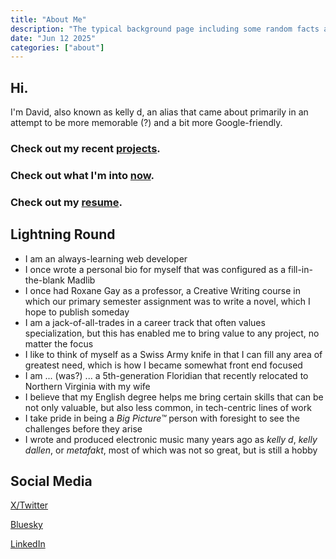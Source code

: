 ```yaml
---
title: "About Me"
description: "The typical background page including some random facts and links to other related information."
date: "Jun 12 2025"
categories: ["about"]
---
```


## Hi.

I'm David, also known as kelly d, an alias that came about primarily in an attempt to be more memorable (?) and a bit more Google-friendly.

### Check out my recent [projects](/projects).

### Check out what I'm into [now](/now).

### Check out my [resume](/posts/resume).

## Lightning Round

- I am an always-learning web developer
- I once wrote a personal bio for myself that was configured as a fill-in-the-blank Madlib
- I once had Roxane Gay as a professor, a Creative Writing course in which our primary semester assignment was to write a novel, which I hope to publish someday
- I am a jack-of-all-trades in a career track that often values specialization, but this has enabled me to bring value to any project, no matter the focus
- I like to think of myself as a Swiss Army knife in that I can fill any area of greatest need, which is how I became somewhat front end focused
- I am ... (was?) ... a 5th-generation Floridian that recently relocated to Northern Virginia with my wife
- I believe that my English degree helps me bring certain skills that can be not only valuable, but also less common, in tech-centric lines of work
- I take pride in being a _Big Picture™_ person with foresight to see the challenges before they arise
- I wrote and produced electronic music many years ago as _kelly d_, _kelly dallen_, or _metafakt_, most of which was not so great, but is still a hobby

## Social Media

[X/Twitter](https://x.com/kellydallen)

[Bluesky](https://bsky.app/profile/eschatonic.bsky.social)

[LinkedIn](https://www.linkedin.com/in/david-allen-kelly/)
